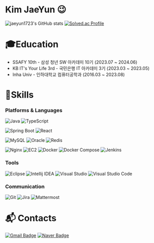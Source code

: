 # Kim JaeYun 😉
![jaeyun1723's GitHub stats](https://github-readme-stats.vercel.app/api?username=jaeyun1723&show_icons=true&theme=tokyonight)
[![Solved.ac Profile](http://mazassumnida.wtf/api/v2/generate_badge?boj=jaeyun1723)](https://solved.ac/jaeyun1723/)

# 🎓Education
- SSAFY 10th - 삼성 청년 SW 아카데미 10기 (2023.07 ~ 2024.06)
- KB IT's Your Life 3rd - 국민은행 IT 아카데미 3기 (2023.03 ~ 2023.05)
- Inha Univ - 인하대학교 컴퓨터공학과 (2016.03 ~ 2023.08)
 # 🧰Skills
### Platforms & Languages
![Java](https://img.shields.io/badge/Java-ED8B00?style=for-the-badge&logo=openjdk&logoColor=white)
![TypeScript](https://img.shields.io/badge/TypeScript-007ACC?style=for-the-badge&logo=typescript&logoColor=white)

![Spring Boot](https://img.shields.io/badge/SpringBoot-6DB33F.svg?&style=for-the-badge&logo=Springboot&logoColor=white)
![React](https://img.shields.io/badge/React-20232A?style=for-the-badge&logo=react&logoColor=61DAFB)

![MySQL](https://img.shields.io/badge/MySQL-00000F?style=for-the-badge&logo=mysql&logoColor=white)
![Oracle](https://img.shields.io/badge/Oracle-F80000?style=for-the-badge&logo=oracle&logoColor=black)
![Redis](https://img.shields.io/badge/redis-%23DD0031.svg?&style=for-the-badge&logo=redis&logoColor=white)

![Nginx](https://img.shields.io/badge/Nginx-009639?style=for-the-badge&logo=nginx&logoColor=white)
![EC2](https://img.shields.io/badge/AWS_EC2-FF9900?style=for-the-badge&logo=amazonaws&logoColor=white)
![Docker](https://img.shields.io/badge/docker-%230db7ed.svg?style=for-the-badge&logo=docker&logoColor=white)
![Docker Compose](https://img.shields.io/badge/docker_compose-blue?style=for-the-badge&logo=docker&logoColor=white)
![Jenkins](https://img.shields.io/badge/Jenkins-D24939?style=for-the-badge&logo=Jenkins&logoColor=white)

### Tools
![Eclipse](https://img.shields.io/badge/Eclipse-2C2255?style=for-the-badge&logo=eclipse&logoColor=white)
![Intellij IDEA](https://img.shields.io/badge/Intellij%20IDEA-000000.svg?&style=for-the-badge&logo=IntelliJ%20IDEA&logoColor=white)
![Visual Studio](https://img.shields.io/badge/Visual%20Studio-5C2D91.svg?&style=for-the-badge&logo=Visual%20Studio&logoColor=white)
![Visual Studio Code](https://img.shields.io/badge/Visual%20Studio%20Code-007ACC.svg?&style=for-the-badge&logo=Visual%20Studio%20Code&logoColor=white)

### Communication
![Git](https://img.shields.io/badge/Git-F05032.svg?&style=for-the-badge&logo=Git&logoColor=white)
![Jira](https://img.shields.io/badge/Jira-0052CC?style=for-the-badge&logo=Jira&logoColor=white)
![Mattermost](https://img.shields.io/badge/Mattermost-0058CC?style=for-the-badge&logo=Mattermost&logoColor=white)

# :mailbox_with_mail: Contacts
[![Gmail Badge](https://img.shields.io/badge/Gmail-d14836?style=flat-square&logo=Gmail&logoColor=white&link=mailto:jaeyun1723@gmail.com)](mailto:jaeyun1723@gmail.com)
[![Naver Badge](https://img.shields.io/badge/Naver-03C75A?style=flat-square&logo=Naver&logoColor=white&link=mailto:jaeyun1723@naver.com)](mailto:jaeyun1723@naver.com)

